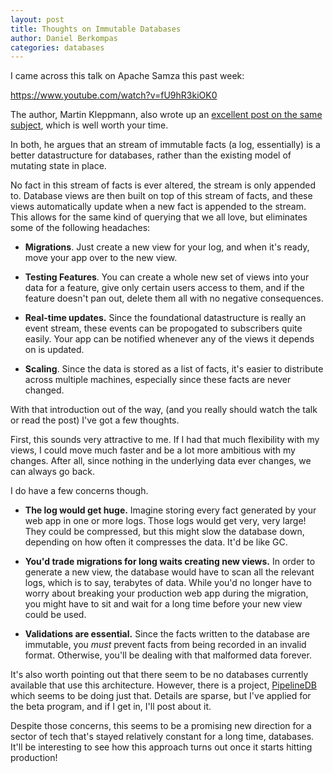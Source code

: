 ```yaml
---
layout: post
title: Thoughts on Immutable Databases
author: Daniel Berkompas
categories: databases
---
```


I came across this talk on Apache Samza this past week:

<https://www.youtube.com/watch?v=fU9hR3kiOK0>

The author, Martin Kleppmann, also wrote up an [excellent post on the same 
subject][samza-post], which is well worth your time. 

In both, he argues that an stream of immutable facts (a log, essentially) is a
better datastructure for databases, rather than the existing model of mutating
state in place. 

<!-- more -->

No fact in this stream of facts is ever altered, the stream is only appended to.
Database views are then built on top of this stream of facts, and these views
automatically update when a new fact is appended to the stream. This allows for
the same kind of querying that we all love, but eliminates some of the following
headaches:

- **Migrations**. Just create a new view for your log, and when it's ready,
  move your app over to the new view.

- **Testing Features**. You can create a whole new set of views into your data
  for a feature, give only certain users access to them, and if the feature
  doesn't pan out, delete them all with no negative consequences.

- **Real-time updates.** Since the foundational datastructure is really an event
  stream, these events can be propogated to subscribers quite easily. Your app
  can be notified whenever any of the views it depends on is updated.

- **Scaling**. Since the data is stored as a list of facts, it's easier to
  distribute across multiple machines, especially since these facts are never
  changed.

With that introduction out of the way, (and you really should watch the talk or
read the post) I've got a few thoughts.

First, this sounds very attractive to me. If I had that much flexibility with
my views, I could move much faster and be a lot more ambitious with my changes.
After all, since nothing in the underlying data ever changes, we can always go
back. 

I do have a few concerns though.

- **The log would get huge.** Imagine storing every fact generated by your web
  app in one or more logs. Those logs would get very, very large! They could be
  compressed, but this might slow the database down, depending on how often it
  compresses the data. It'd be like GC.

- **You'd trade migrations for long waits creating new views.** In order to
  generate a new view, the database would have to scan all the relevant logs,
  which is to say, terabytes of data. While you'd no longer have to worry about 
  breaking your production web app during the migration, you might have to sit 
  and wait for a long time before your new view could be used.

- **Validations are essential.** Since the facts written to the database are
  immutable, you _must_ prevent facts from being recorded in an invalid format.
  Otherwise, you'll be dealing with that malformed data forever.

It's also worth pointing out that there seem to be no databases currently
available that use this architecture. However, there is a project,
[PipelineDB][pipeline] which seems to be doing just that. Details are sparse,
but I've applied for the beta program, and if I get in, I'll post about it.

Despite those concerns, this seems to be a promising new direction for a sector
of tech that's stayed relatively constant for a long time, databases. It'll be
interesting to see how this approach turns out once it starts hitting
production!

[samza-post]: http://blog.confluent.io/2015/03/04/turning-the-database-inside-out-with-apache-samza/
[pipeline]: http://pipelinedb.com
